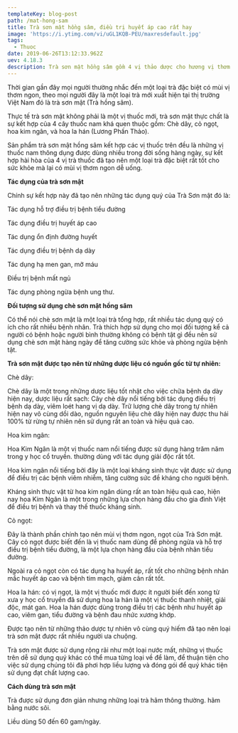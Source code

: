 ```yaml
---
templateKey: blog-post
path: /mat-hong-sam
title: Trà sơn mật hồng sâm, điều trị huyết áp cao rất hay
image: 'https://i.ytimg.com/vi/uGL1KQB-PEU/maxresdefault.jpg' 
tags:
  - Thuoc
date: 2019-06-26T13:12:33.962Z
uev: 4.18.3
description: Trà sơn mật hồng sâm gồm 4 vị thảo dược cho hương vị thơm ngon.
---
```


Thời gian gần đây mọi người thường nhắc đến một loại trà đặc biệt có mùi vị thơm ngon, theo mọi người đây là một loại trà mới xuất hiện tại thị trường Việt Nam đó là trà sơn mật (Trà hồng sâm).

Thực tế trà sơn mật không phải là một vị thuốc mới, trà sơn mật thực chất là sự kết hợp của 4 cây thuốc nam khá quen thuộc gồm: Chè dây, cỏ ngọt, hoa kim ngân, và hoa la hán (Lương Phấn Thảo).

Sản phẩm trà sơn mật hồng sâm kết hợp các vị thuốc trên đều là những vị thuốc nam thông dụng được dùng nhiều trong đời sống hàng ngày, sự kết hợp hài hòa của 4 vị trà thuốc đã tạo nên một loại trà đặc biệt rất tốt cho sức khỏe mà lại có mùi vị thơm ngon dễ uống.

**Tác dụng của trà sơn mật**

Chính sự kết hợp này đã tạo nên những tác dụng quý của Trà Sơn mật đó là:

Tác dụng hỗ trợ điều trị bệnh tiểu đường

Tác dụng điều trị huyết áp cao

Tác dụng ổn định đường huyết

Tác dụng điều trị bệnh dạ dày

Tác dụng hạ men gan, mỡ máu

Điều trị bệnh mất ngủ

Tác dụng phòng ngừa bệnh ung thư. 

**Đối tượng sử dụng chè sơn mật hồng sâm**

Có thể nói chè sơn mật là một loại trà tổng hợp, rất nhiều tác dụng quý có ích cho rất nhiều bệnh nhân. Trà thích hợp sử dụng cho mọi đối tượng kể cả người có bệnh hoặc người bình thường không có bệnh tật gì đều nên sử dụng chè sơn mật hàng ngày để tăng cường sức khỏe và phòng ngừa bệnh tật.

**Trà sơn mật được tạo nên từ những dược liệu có nguồn gốc từ tự nhiên:**

Chè dây:

Chè dây là một trong những dược liệu tốt nhật cho việc chữa bệnh dạ dày hiện nay, dược liệu rất sạch: Cây chè dây nổi tiếng bởi tác dụng điều trị bệnh dạ dày, viêm loét hang vị dạ dày. Trữ lượng chè dây trong tự nhiên hiện nay vô cùng dồi dào, nguồn nguyên liệu chè dây hiện nay được thu hái 100% từ rừng tự nhiên nên sử dụng rất an toàn và hiệu quả cao.

Hoa kim ngân:

Hoa Kim Ngân là một vị thuốc nam nổi tiếng được sử dụng hàng trăm năm trong y học cổ truyền. thường dùng với tác dụng giải độc rất tốt.

Hoa kim ngân nổi tiếng bởi đây là một loại kháng sinh thực vật được sử dụng để điều trị các bệnh viêm nhiễm, tăng cường sức đề kháng cho người bệnh.

Kháng sinh thực vật từ hoa kim ngân dùng rất an toàn hiệu quả cao, hiện nay hoa Kim Ngân là một trong những lựa chọn hàng đầu cho gia đình Việt để điều trị bệnh và thay thế thuốc kháng sinh.

Cỏ ngọt:

Đây là thành phần chính tạo nên mùi vị thơm ngon, ngọt của Trà Sơn mật.  Cây cỏ ngọt được biết đến là vị thuốc nam dùng để phòng ngừa và hỗ trợ điều trị bệnh tiểu đường, là một lựa chọn hàng đầu của bệnh nhân tiểu đường.

Ngoài ra cỏ ngọt còn có tác dụng hạ huyết áp, rất tốt cho những bệnh nhân mắc huyết áp cao và bệnh tim mạch, giảm cân rất tốt.


Hoa la hán: có vị ngọt, là một vị thuốc mới được ít người biết đến xong từ xưa y học cổ truyền đã sử dụng hoa la hán là một vị thuốc thanh nhiệt, giải độc, mát gan. Hoa la hán được dùng trong điều trị các bệnh như huyết áp cao, viêm gan, tiểu đường và bệnh đau nhức xương khớp.

Được tạo nên từ những thảo dược tự nhiên vô cùng quý hiếm đã tạo nên loại trà sơn mật được rất nhiều người ưa chuộng.

Trà sơn mật được sử dụng rộng rãi như một loại nước mất, những vị thuốc trên dễ sử dụng quý khác có thể mua từng loại về để làm, để thuận tiện cho việc sử dụng chúng tôi đã phơi hợp liều lượng và đóng gói để quý khác tiện sử dụng đạt chất lượng cao.

**Cách dùng trà sơn mật**

Trà được sử dụng đơn giản nhưng những loại trà hãm thông thường. hãm bằng nước sôi.

Liều dùng 50 đến 60 gam/ngày.